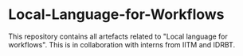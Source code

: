 # Local-Language-for-Workflows
This repository contains all artefacts related to "Local language for workflows". This is in collaboration with interns from IITM and IDRBT.
